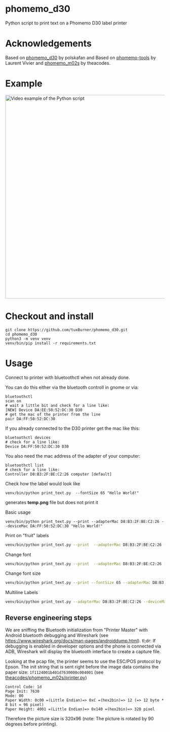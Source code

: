# phomemo_d30
Python script to print text on a Phomemo D30 label printer

# Acknowledgements
Based on [phomemo_d30](https://github.com/polskafan/phomemo_d30) by polskafan and
Based on [phomemo-tools](https://github.com/vivier/phomemo-tools) by Laurent Vivier and
[phomemo_m02s](https://github.com/theacodes/phomemo_m02s) by theacodes.

# Example
<a href="http://www.youtube.com/watch?feature=player_embedded&v=U1ZqjYgFxjY
" target="_blank"><img src="http://img.youtube.com/vi/U1ZqjYgFxjY/maxresdefault.jpg" 
alt="Video example of the Python script" width="640" /></a>

# Checkout and install

```shell
git clone https://github.com/tuxBurner/phomemo_d30.git
cd phomemo_d30
python3 -m venv venv
venv/bin/pip install -r requirements.txt
```

# Usage
Connect to printer with bluetoothctl when not already done.

You can do this either via the bluetooth controll in gnome or via:

```shell
bluetoothctl
scan on
# wait a little bit and check for a line like:
[NEW] Device DA:EE:50:52:DC:30 D30
# get the mac of the printer from the line
pair DA:FF:50:52:DC:30 
```

If you already connected to the D30 printer get the mac like this:

```shell
bluetoothctl devices
# check for a line like:
Device DA:FF:50:52:DC:30 D30
```

You also need the mac address of the adapter of your computer:

```shell
bluetoothctl list
# check for a line like:
Controller D8:B3:2F:BE:C2:26 computer [default]
```

Check how the label would look like
```shell
venv/bin/python print_text.py  --fontSize 65 "Hello World!"
```
generates **temp.png** file but does not print it

Basic usage
```shell
venv/bin/python print_text.py --print --adapterMac D8:B3:2F:BE:C2:26 --deviceMac DA:FF:50:52:DC:30 "Hello World!"
```

Print on "fruit" labels
```bash
venv/bin/python print_text.py --print  --adapterMac D8:B3:2F:BE:C2:26 --deviceMac DA:FF:50:52:DC:30 --fruit "This is a fruit label."
```

Change font
```bash
venv/bin/python print_text.py --print  --adapterMac D8:B3:2F:BE:C2:26 --deviceMac DA:FF:50:52:DC:30 --font Arial.ttf "Hello World!"
```

Change font size
```bash
venv/bin/python print_text.py --print --fontSize 65 --adapterMac D8:B3:2F:BE:C2:26 --deviceMac DA:FF:50:52:DC:30 --font Arial.ttf "Hello World!"
```


Multiline Labels
```bash
venv/bin/python print_text.py --adapterMac D8:B3:2F:BE:C2:26 --deviceMac DA:FF:50:52:DC:30 "First line\nSecond line"
```

## Reverse engineering steps
We are sniffing the Bluetooth initialization from "Printer Master" with Android bluetooth debugging and Wireshark (see https://www.wireshark.org/docs/man-pages/androiddump.html). tl;dr: If debugging is enabled in developer options and the phone is connected via ADB, Wireshark will display the bluetooth interface to create a capture file.

Looking at the pcap file, the printer seems to use the ESC/POS protocol by Epson. The init string that is sent right before the image data contains the paper size:
```1f1124001b401d7630000c004001```
(see [theacodes/phomemo_m02s/printer.py](https://github.com/theacodes/phomemo_m02s/blob/main/phomemo_m02s/printer.py))

```
Control Code: 1d
Page Init: 7630
Mode: 00
Paper Width: 0c00 =(Little Endian)=> 0xC =(hex2bin)=> 12 (=> 12 byte * 8 bit = 96 pixel)
Paper Height: 4001 =(Little Endian)=> 0x140 =(hex2bin)=> 320 pixel
```

Therefore the picture size is 320x96 (note: The picture is rotated by 90 degrees before printing).
